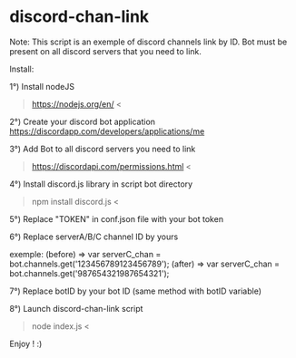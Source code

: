 # discord-chan-link

Note:
This script is an exemple of discord channels link by ID.
Bot must be present on all discord servers that you need to link.

Install:

1°) Install nodeJS
> https://nodejs.org/en/ <

2°) Create your discord bot application
https://discordapp.com/developers/applications/me

3°) Add Bot to all discord servers you need to link
> https://discordapi.com/permissions.html <

4°) Install discord.js library in script bot directory
> npm install discord.js <

5°) Replace "TOKEN" in conf.json file with your bot token

6°) Replace serverA/B/C channel ID by yours

exemple:
(before) => var serverC_chan = bot.channels.get('123456789123456789');
(after) => var serverC_chan = bot.channels.get('987654321987654321');

7°) Replace botID by your bot ID (same method with botID variable)

8°) Launch discord-chan-link script
> node index.js <

Enjoy ! :)


